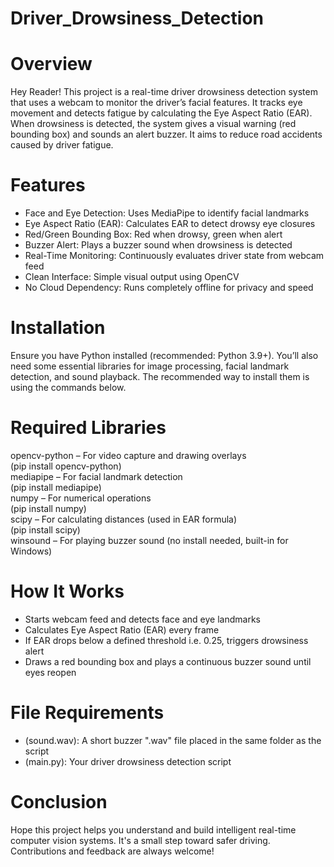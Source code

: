 # Driver_Drowsiness_Detection
# Overview  
Hey Reader! This project is a real-time driver drowsiness detection system that uses a webcam to monitor the driver’s facial features. It tracks eye movement and detects fatigue by calculating the Eye Aspect Ratio (EAR). When drowsiness is detected, the system gives a visual warning (red bounding box) and sounds an alert buzzer. It aims to reduce road accidents caused by driver fatigue.
# Features 
- Face and Eye Detection: Uses MediaPipe to identify facial landmarks  
- Eye Aspect Ratio (EAR): Calculates EAR to detect drowsy eye closures  
- Red/Green Bounding Box: Red when drowsy, green when alert  
- Buzzer Alert: Plays a buzzer sound when drowsiness is detected  
- Real-Time Monitoring: Continuously evaluates driver state from webcam feed  
- Clean Interface: Simple visual output using OpenCV  
- No Cloud Dependency: Runs completely offline for privacy and speed  
# Installation  
Ensure you have Python installed (recommended: Python 3.9+). You’ll also need some essential libraries for image processing, facial landmark detection, and sound playback. The recommended way to install them is using the commands below.
# Required Libraries
opencv-python – For video capture and drawing overlays<br>
(pip install opencv-python)<br>
mediapipe – For facial landmark detection<br>
(pip install mediapipe)<br>
numpy – For numerical operations<br>
(pip install numpy)<br>
scipy – For calculating distances (used in EAR formula)<br>
(pip install scipy)<br>
winsound – For playing buzzer sound (no install needed, built-in for Windows)<br>
# How It Works  
- Starts webcam feed and detects face and eye landmarks  
- Calculates Eye Aspect Ratio (EAR) every frame  
- If EAR drops below a defined threshold i.e. 0.25, triggers drowsiness alert  
- Draws a red bounding box and plays a continuous buzzer sound until eyes reopen  
# File Requirements  
- (sound.wav): A short buzzer ".wav" file placed in the same folder as the script  
- (main.py): Your driver drowsiness detection script  
# Conclusion  
Hope this project helps you understand and build intelligent real-time computer vision systems. It's a small step toward safer driving. Contributions and feedback are always welcome!
